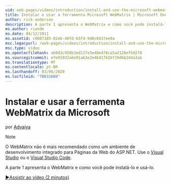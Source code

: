 ```yaml
---
uid: web-pages/videos/introduction/install-and-use-the-microsoft-webmatrix-tool
title: Instalar e usar a ferramenta Microsoft WebMatrix | Microsoft Docs
author: rick-anderson
description: A parte 1 apresenta o WebMatrix e como você pode instalá-lo e usá-lo.
ms.author: riande
ms.date: 04/12/2011
ms.assetid: c0087185-82eb-40fd-b3fd-9d0c6937ee9a
msc.legacyurl: /web-pages/videos/introduction/install-and-use-the-microsoft-webmatrix-tool
msc.type: video
ms.openlocfilehash: ab0d3c950b3ed117e5e40e478ca5a2120efb9278
ms.sourcegitcommit: e7e91932a6e91a63e2e46417626f39d6b244a3ab
ms.translationtype: MT
ms.contentlocale: pt-BR
ms.lasthandoff: 03/06/2020
ms.locfileid: "78631680"
---
```

# <a name="install-and-use-the-microsoft-webmatrix-tool"></a>Instalar e usar a ferramenta WebMatrix da Microsoft

por [Advaiya](https://twitter.com/Advaiyasolns)

> [!NOTE] 
> O WebMatrix não é mais recomendado como um ambiente de desenvolvimento integrado para Páginas da Web do ASP.NET. Use o [Visual Studio](xref:aspnet/web-pages/overview/getting-started/program-asp-net-web-pages-in-visual-studio) ou o [Visual Studio Code](https://code.visualstudio.com/).

A parte 1 apresenta o WebMatrix e como você pode instalá-lo e usá-lo.

[&#9654;Assistir ao vídeo (2 minutos)](https://channel9.msdn.com/Blogs/ASP-NET-Site-Videos/install-and-use-the-microsoft-webmatrix-tool)
